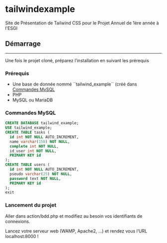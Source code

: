 # tailwindexample

Site de Présentation de Tailwind CSS pour le Projet Annuel de 1ère année à l'ESGI

## Démarrage


---

Une fois le projet cloné, préparez l’installation en suivant les prérequis

### Prérequis

* Une base de donnée nommé \`\`tailwind_example\`\` (créé dans [Commandes MySQL](CommandesMySQL)
* PHP
* MySQL ou MariaDB

### Commandes MySQL

```sql
CREATE DATABASE tailwind_example;
USE tailwind_example;
CREATE TABLE tasks (
  id int NOT NULL AUTO_INCREMENT,
  name varchar(150) NOT NULL,
  complete int NOT NULL,
  id_user int NOT NULL,
  PRIMARY KEY id
);
CREATE TABLE users (
  id int NOT NULL AUTO_INCREMENT,
  pseudo varchar(25) NOT NULL,
  password text NOT NULL,
  PRIMARY KEY id
);
exit
```

### Lancement du projet

Aller dans action/bdd.php et modifiez au besoin vos identifiants de connexions.

Lancez votre serveur web (WAMP, Apache2, …) et rendez vous l’URL localhost:8000 !